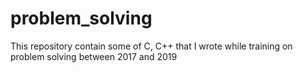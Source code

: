 # problem_solving
This repository contain some of C, C++ that I wrote while training on problem solving between 2017 and 2019
